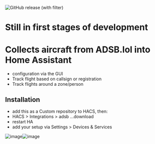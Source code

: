 ![GitHub release (with filter)](https://img.shields.io/github/v/release/vingerha/ha_adsb_lol)

# Still in first stages of development

# Collects aircraft from ADSB.lol into Home Assistant
- configuration via the GUI
- Track flight based on callsign or registration
- Track flights around a zone/person

## Installation

- add this as a Custom repository to HACS, then:
- HACS > Integrations > adsb ...download
- restart HA
- add your setup via Settings > Devices & Services 


 ![image](https://github.com/vingerha/ha_adsb_lol/assets/44190435/7ea6450f-f403-4188-85a7-5499798df759)![image](https://github.com/vingerha/ha_adsb_lol/assets/44190435/6cb2b0cb-296b-4114-b0a2-21c445271d43)



